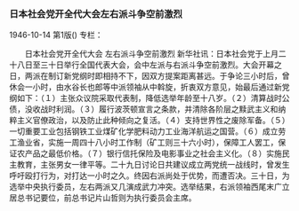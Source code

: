 ### 日本社会党开全代大会左右派斗争空前激烈

1946-10-14
第1版()
专栏：

　　日本社会党开全代大会
    左右派斗争空前激烈
    新华社讯：日本社会党于上月二十八日至三十日举行全国代表大会，会中左派与右派斗争空前激烈。大会开幕之日，两派在制订新党纲时即相持不下，因双方提案距离甚远。于争论三小时后，曾休会一小时，由水谷长也郎等中派领袖从中斡旋，折衷双方意见，始最后通过新党纲如下：（１）主张众议院采取代表制，降低选举年龄至十八岁。（２）清算战时公债，没收战时利润。（３）履行波茨顿宣言之条款，并清除各阶层之黩武主义和纳粹主义官僚政治，以及防止此种倾向之复活。（４）支持世界性之废除军备。（５）一切重要工业包括钢铁工业煤矿化学肥料动力工业海洋航运之国营。（６）成立劳工渔业省，实施一周四十八小时工作制（矿工则三十六小时），保障工人罢工，保证农产品之最低价格。（７）银行信托保险及电影事业之社会主义化。（８）实施民主教育，主张男女一律平等。二十九日讨论日共建议成立两党统一战线时，曾发生呼吁殴打行为，对打达一小时之久。终因右派尚处于优势，而遭否决。三十日，为选举中央执行委员，左右两派又几演成武力冲突。选举结果，右派领袖西尾末广立居总书记要位，前总书记片山哲则为执行委员会主席。
